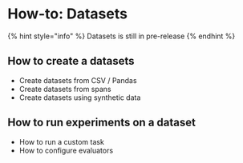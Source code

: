 # How-to: Datasets

{% hint style="info" %}
Datasets is still in pre-release
{% endhint %}

## How to create a datasets

* Create datasets from CSV / Pandas
* Create datasets from spans
* Create datasets using synthetic data

## How to run experiments on a dataset

* How to run a custom task
* How to configure evaluators



